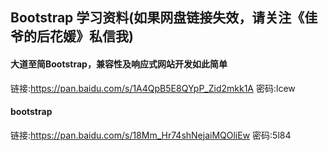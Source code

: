 ## Bootstrap 学习资料(如果网盘链接失效，请关注《佳爷的后花媛》私信我)
#### 大道至简Bootstrap，兼容性及响应式网站开发如此简单
链接:https://pan.baidu.com/s/1A4QpB5E8QYpP_Zid2mkk1A  密码:lcew
#### bootstrap
链接:https://pan.baidu.com/s/18Mm_Hr74shNejaiMQOliEw  密码:5l84